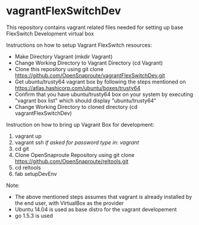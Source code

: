 # vagrantFlexSwitchDev
This repository contains vagrant related files needed for setting up base FlexSwitch Development virtual box

Instructions on how to setup Vagrant FlexSwitch resources:

- Make Directory Vagrant (mkdir Vagrant)
- Change Working Directory to Vagrant Directory (cd Vagrant)
- Clone this repository using git clone https://github.com/OpenSnaproute/vagrantFlexSwitchDev.git
- Get ubuntu/trusty64 vagrant box by following the steps mentioned on https://atlas.hashicorp.com/ubuntu/boxes/trusty64
- Confirm that you have ubuntu/trusty64 box on your system by executing "vagrant box list" which should display
  "ubuntu/trusty64"
- Change Working Directory to cloned directory (cd vagrantFlexSwitchDev)

Instruction on how to bring up Vagrant Box for development:

1. vagrant up
2. vagrant ssh
        *if asked for password type in: vagrant*
3. cd git
4. Clone OpenSnaproute Repository using git clone https://github.com/OpenSnaproute/reltools.git
5. cd reltools
6. fab setupDevEnv

Note:
 - The above mentioned steps assumes that vagrant is already installed by the end user, with VirtualBox as the provider
 - Ubuntu 14.04 is used as base distro for the vagrant developement
 - go 1.5.3 is used
